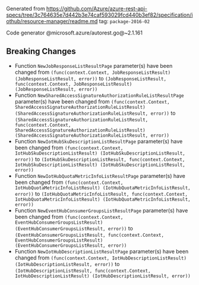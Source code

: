 Generated from https://github.com/Azure/azure-rest-api-specs/tree/3c764635e7d442b3e74caf593029fcd440b3ef82/specification/iothub/resource-manager/readme.md tag: `package-2016-02`

Code generator @microsoft.azure/autorest.go@~2.1.161

## Breaking Changes

- Function `NewJobResponseListResultPage` parameter(s) have been changed from `(func(context.Context, JobResponseListResult) (JobResponseListResult, error))` to `(JobResponseListResult, func(context.Context, JobResponseListResult) (JobResponseListResult, error))`
- Function `NewSharedAccessSignatureAuthorizationRuleListResultPage` parameter(s) have been changed from `(func(context.Context, SharedAccessSignatureAuthorizationRuleListResult) (SharedAccessSignatureAuthorizationRuleListResult, error))` to `(SharedAccessSignatureAuthorizationRuleListResult, func(context.Context, SharedAccessSignatureAuthorizationRuleListResult) (SharedAccessSignatureAuthorizationRuleListResult, error))`
- Function `NewIotHubSkuDescriptionListResultPage` parameter(s) have been changed from `(func(context.Context, IotHubSkuDescriptionListResult) (IotHubSkuDescriptionListResult, error))` to `(IotHubSkuDescriptionListResult, func(context.Context, IotHubSkuDescriptionListResult) (IotHubSkuDescriptionListResult, error))`
- Function `NewIotHubQuotaMetricInfoListResultPage` parameter(s) have been changed from `(func(context.Context, IotHubQuotaMetricInfoListResult) (IotHubQuotaMetricInfoListResult, error))` to `(IotHubQuotaMetricInfoListResult, func(context.Context, IotHubQuotaMetricInfoListResult) (IotHubQuotaMetricInfoListResult, error))`
- Function `NewEventHubConsumerGroupsListResultPage` parameter(s) have been changed from `(func(context.Context, EventHubConsumerGroupsListResult) (EventHubConsumerGroupsListResult, error))` to `(EventHubConsumerGroupsListResult, func(context.Context, EventHubConsumerGroupsListResult) (EventHubConsumerGroupsListResult, error))`
- Function `NewIotHubDescriptionListResultPage` parameter(s) have been changed from `(func(context.Context, IotHubDescriptionListResult) (IotHubDescriptionListResult, error))` to `(IotHubDescriptionListResult, func(context.Context, IotHubDescriptionListResult) (IotHubDescriptionListResult, error))`
